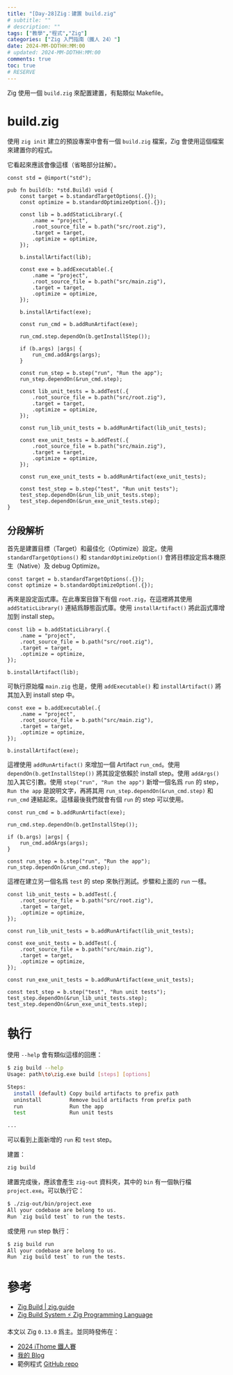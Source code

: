 ```yaml
---
title: "[Day-28]Zig：建置 build.zig"
# subtitle: ""
# description: ""
tags: ["教學","程式","Zig"]
categories: ["Zig 入門指南（鐵人 24）"]
date: 2024-MM-DDTHH:MM:00
# updated: 2024-MM-DDTHH:MM:00
comments: true
toc: true
# RESERVE
---
```


Zig 使用一個 `build.zig` 來配置建置，有點類似 Makefile。

<!-- more -->

# build.zig

使用 `zig init` 建立的預設專案中會有一個 `build.zig` 檔案，Zig 會使用這個檔案來建置你的程式。

它看起來應該會像這樣（省略部分註解）。

```zig
const std = @import("std");

pub fn build(b: *std.Build) void {
    const target = b.standardTargetOptions(.{});
    const optimize = b.standardOptimizeOption(.{});

    const lib = b.addStaticLibrary(.{
        .name = "project",
        .root_source_file = b.path("src/root.zig"),
        .target = target,
        .optimize = optimize,
    });

    b.installArtifact(lib);

    const exe = b.addExecutable(.{
        .name = "project",
        .root_source_file = b.path("src/main.zig"),
        .target = target,
        .optimize = optimize,
    });

    b.installArtifact(exe);

    const run_cmd = b.addRunArtifact(exe);

    run_cmd.step.dependOn(b.getInstallStep());

    if (b.args) |args| {
        run_cmd.addArgs(args);
    }

    const run_step = b.step("run", "Run the app");
    run_step.dependOn(&run_cmd.step);

    const lib_unit_tests = b.addTest(.{
        .root_source_file = b.path("src/root.zig"),
        .target = target,
        .optimize = optimize,
    });

    const run_lib_unit_tests = b.addRunArtifact(lib_unit_tests);

    const exe_unit_tests = b.addTest(.{
        .root_source_file = b.path("src/main.zig"),
        .target = target,
        .optimize = optimize,
    });

    const run_exe_unit_tests = b.addRunArtifact(exe_unit_tests);

    const test_step = b.step("test", "Run unit tests");
    test_step.dependOn(&run_lib_unit_tests.step);
    test_step.dependOn(&run_exe_unit_tests.step);
}
```

## 分段解析

首先是建置目標（Target）和最佳化（Optimize）設定。使用 `standardTargetOptions()` 和 `standardOptimizeOption()` 會將目標設定爲本機原生（Native）及 debug Optimize。

```zig
const target = b.standardTargetOptions(.{});
const optimize = b.standardOptimizeOption(.{});
```

再來是設定函式庫。在此專案目錄下有個 `root.zig`，在這裡將其使用 `addStaticLibrary()` 連結爲靜態函式庫。使用 `installArtifact()` 將此函式庫增加到 install step。

```zig
const lib = b.addStaticLibrary(.{
    .name = "project",
    .root_source_file = b.path("src/root.zig"),
    .target = target,
    .optimize = optimize,
});

b.installArtifact(lib);
```

可執行原始檔 `main.zig` 也是，使用 `addExecutable()` 和 `installArtifact()` 將其加入到 install step 中。

```zig
const exe = b.addExecutable(.{
    .name = "project",
    .root_source_file = b.path("src/main.zig"),
    .target = target,
    .optimize = optimize,
});

b.installArtifact(exe);
```

這裡使用 `addRunArtifact()` 來增加一個 Artifact `run_cmd`。使用 `dependOn(b.getInstallStep())` 將其設定依賴於 install step。使用 `addArgs()` 加入其它引數。使用 `step("run", "Run the app")` 新增一個名爲 `run` 的 step，`Run the app` 是說明文字，再將其用 `run_step.dependOn(&run_cmd.step)` 和 `run_cmd` 連結起來。這樣最後我們就會有個 `run` 的 step 可以使用。

```zig
const run_cmd = b.addRunArtifact(exe);

run_cmd.step.dependOn(b.getInstallStep());

if (b.args) |args| {
    run_cmd.addArgs(args);
}

const run_step = b.step("run", "Run the app");
run_step.dependOn(&run_cmd.step);
```

這裡在建立另一個名爲 `test` 的 step 來執行測試。步驟和上面的 `run` 一樣。

```zig
const lib_unit_tests = b.addTest(.{
    .root_source_file = b.path("src/root.zig"),
    .target = target,
    .optimize = optimize,
});

const run_lib_unit_tests = b.addRunArtifact(lib_unit_tests);

const exe_unit_tests = b.addTest(.{
    .root_source_file = b.path("src/main.zig"),
    .target = target,
    .optimize = optimize,
});

const run_exe_unit_tests = b.addRunArtifact(exe_unit_tests);

const test_step = b.step("test", "Run unit tests");
test_step.dependOn(&run_lib_unit_tests.step);
test_step.dependOn(&run_exe_unit_tests.step);
```

# 執行

使用 `--help` 會有類似這樣的回應：

```bash
$ zig build --help
Usage: path\to\zig.exe build [steps] [options]

Steps:
  install (default) Copy build artifacts to prefix path
  uninstall         Remove build artifacts from prefix path
  run               Run the app
  test              Run unit tests

...
```

可以看到上面新增的 `run` 和 `test` step。

建置：

```bash
zig build
```

建置完成後，應該會產生 `zig-out` 資料夾，其中的 `bin` 有一個執行檔 `project.exe`。可以執行它：

```bash
$ ./zig-out/bin/project.exe
All your codebase are belong to us.
Run `zig build test` to run the tests.
```

或使用 `run` step 執行：

```bash
$ zig build run
All your codebase are belong to us.
Run `zig build test` to run the tests.
```

# 參考

- [Zig Build | zig.guide](https://zig.guide/build-system/zig-build/)
- [Zig Build System ⚡ Zig Programming Language](https://ziglang.org/learn/build-system/)

本文以 Zig `0.13.0` 爲主。並同時發佈在：

- [2024 iThome 鐵人賽](https://ithelp.ithome.com.tw/users/20151756/ironman/7460)
- [我的 Blog](https://ziteh.github.io/posts/it24-zig-28-build)
- 範例程式 [GitHub repo](https://github.com/ziteh/zig-learn-it24/tree/main/build_project)
